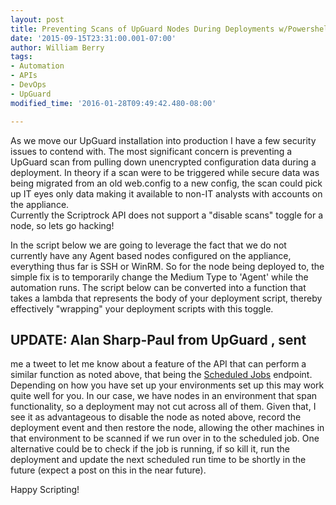 ```yaml
---
layout: post
title: Preventing Scans of UpGuard Nodes During Deployments w/Powershell v3.0+
date: '2015-09-15T23:31:00.001-07:00'
author: William Berry
tags:
- Automation
- APIs
- DevOps
- UpGuard
modified_time: '2016-01-28T09:49:42.480-08:00'

---
```


As we move our UpGuard installation into production I have a few security 
issues to contend with.  The most significant concern is preventing a UpGuard 
scan from pulling down unencrypted configuration data during a deployment.  In 
theory if a scan were to be triggered while secure data was being migrated 
from an old web.config to a new config, the scan could pick up IT eyes only 
data making it available to non-IT analysts with accounts on the appliance.  
Currently the Scriptrock API does not support a "disable scans" toggle for a 
node, so lets go hacking! 

In the script below we are going to leverage 
the fact that we do not currently have any Agent based nodes configured on the 
appliance, everything thus far is SSH or WinRM.  So for the node being 
deployed to, the simple fix is to temporarily change the Medium Type to 
'Agent' while the automation runs.  The script below can be converted into a 
function that takes a lambda that represents the body of your deployment 
script, thereby effectively "wrapping" your deployment scripts with this 
toggle.

<script src="https://gist.github.com/WilliamBerryiii/5bf63a2601341ac49b63.js"></script> 


## UPDATE: Alan Sharp-Paul from UpGuard , sent 
me a tweet to let me know about a feature of the API that can perform a 
similar function as noted above, that being the [Scheduled Jobs](https://support.scriptrock.com/hc/en-us/articles/204586534-Scheduled-Jobs) 
endpoint.  Depending on how you have set up your environments set up this may 
work quite well for you.  In our case, we have nodes in an environment that 
span functionality, so a deployment may not cut across all of them.  Given 
that, I see it as advantageous to disable the node as noted above, record the 
deployment event and then restore the node, allowing the other machines in 
that environment to be scanned if we run over in to the scheduled job.  One 
alternative could be to check if the job is running, if so kill it, run the 
deployment and update the next scheduled run time to be shortly in the future 
(expect a post on this in the near future). 

Happy Scripting! 